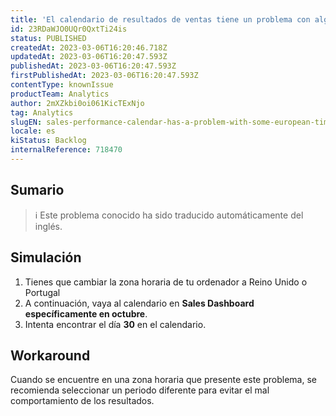 ```yaml
---
title: 'El calendario de resultados de ventas tiene un problema con algunas zonas horarias europeas'
id: 23RDaWJO0UQr0QxtTi24is
status: PUBLISHED
createdAt: 2023-03-06T16:20:46.718Z
updatedAt: 2023-03-06T16:20:47.593Z
publishedAt: 2023-03-06T16:20:47.593Z
firstPublishedAt: 2023-03-06T16:20:47.593Z
contentType: knownIssue
productTeam: Analytics
author: 2mXZkbi0oi061KicTExNjo
tag: Analytics
slugEN: sales-performance-calendar-has-a-problem-with-some-european-time-zones
locale: es
kiStatus: Backlog
internalReference: 718470
---
```


## Sumario

>ℹ️ Este problema conocido ha sido traducido automáticamente del inglés.



## Simulación



1. Tienes que cambiar la zona horaria de tu ordenador a Reino Unido o Portugal
2. A continuación, vaya al calendario en **Sales Dashboard específicamente en octubre**.
3. Intenta encontrar el día **30** en el calendario.



## Workaround


Cuando se encuentre en una zona horaria que presente este problema, se recomienda seleccionar un periodo diferente para evitar el mal comportamiento de los resultados.

